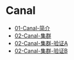 # Canal

- [01-Canal-简介](./01-Canal-简介.md)
- [02-Canal-集群](./02-Canal-集群.md)
- [02-Canal-集群-验证A](./02-Canal-集群-验证A.md)
- [02-Canal-集群-验证B](./02-Canal-集群-验证B.md)
